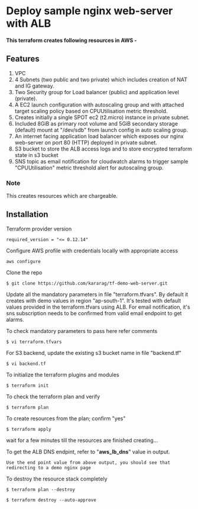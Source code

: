 # Deploy sample nginx web-server with ALB
#### This terraform creates following resources in AWS - 

## Features

1. VPC
2. 4 Subnets (two public and two private) which includes creation of NAT and IG gateway. 
3. Two Security group for Load balancer (public) and application level (private).
4. A EC2 launch configuration with autoscaling group and with attached target scaling policy based on CPUUtilisation metric threshold.
5. Creates initially a single SPOT ec2 (t2.micro) instance in private subnet.
6. Included 8GiB as primary root volume and 5GiB secondary storage (default) mount at "/dev/sdb" from launch config in auto scaling group.
7. An internet facing application load balancer which exposes our nginx web-server on port 80 (HTTP) deployed in private subnet.
8. S3 bucket to store the ALB access logs and to store encrypted terraform state in s3 bucket
9. SNS topic as email notification for cloudwatch alarms to trigger sample "CPUUtilisation" metric threshold alert for autoscaling group.

### Note
This creates resources which are chargeable.

## Installation

Terraform provider version

```
required_version = "<= 0.12.14"
```

Configure AWS profile with credentials locally with appropriate access
```
aws configure
```

Clone the repo
```
$ git clone https://github.com/kararag/tf-demo-web-server.git
```

Update all the mandatory parameters in file  "terraform.tfvars". By default it creates with demo values in region "ap-south-1". It's tested with default values provided in the terraform.tfvars using ALB. For email notification, it's sns subscription needs to be confirmed from valid email endpoint to get alarms.

To check mandatory parameters to pass here refer comments 

```$ vi terraform.tfvars```

For S3 backend, update the existing s3 bucket name in file "backend.tf"

```$ vi backend.tf```

To initialize the terraform plugins and modules
 
```$ terraform init```

To check the terraform plan and verify

```$ terraform plan```

To create resources from the plan; confirm "yes"

```$ terraform apply```

wait for a few minutes till the resources are finished creating...

To get the ALB DNS endpint, refer to "**aws_lb_dns**" value in output.

```Use the end point value from above output, you should see that redirecting to a demo nginx page```

To destroy the resource stack completely

```$ terraform plan --destroy```

```$ terraform destroy --auto-approve```

